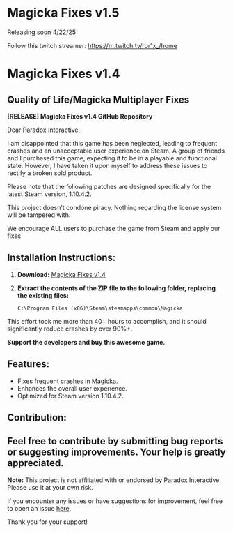 # Magicka Fixes v1.5
Releasing soon 4/22/25

Follow this twitch streamer:
https://m.twitch.tv/ror1x_/home


# Magicka Fixes v1.4


## Quality of Life/Magicka Multiplayer Fixes

**[RELEASE] Magicka Fixes v1.4 GitHub Repository**

Dear Paradox Interactive,

I am disappointed that this game has been neglected, leading to frequent crashes and an unacceptable user experience on Steam. A group of friends and I purchased this game, expecting it to be in a playable and functional state. However, I have taken it upon myself to address these issues to rectify a broken sold product.

Please note that the following patches are designed specifically for the latest Steam version, 1.10.4.2.

This project doesn't condone piracy. Nothing regarding the license system will be tampered with.

We encourage ALL users to purchase the game from Steam and apply our fixes.

## Installation Instructions:

1. **Download:** [Magicka Fixes v1.4](https://github.com/pj1234678/MagickaFix/releases/tag/v1.4)

2. **Extract the contents of the ZIP file to the following folder, replacing the existing files:**
   ```
   C:\Program Files (x86)\Steam\steamapps\common\Magicka
   ```

This effort took me more than 40+ hours to accomplish, and it should significantly reduce crashes by over 90%+.

**Support the developers and buy this awesome game.**

## Features:

- Fixes frequent crashes in Magicka.
- Enhances the overall user experience.
- Optimized for Steam version 1.10.4.2.

## Contribution:

Feel free to contribute by submitting bug reports or suggesting improvements. Your help is greatly appreciated.
---

**Note:** This project is not affiliated with or endorsed by Paradox Interactive. Please use it at your own risk.

If you encounter any issues or have suggestions for improvement, feel free to open an issue [here](https://github.com/pj1234678/MagickaFix/issues).

Thank you for your support!
